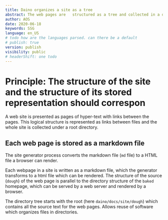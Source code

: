 ```yaml
---
title: Daino organizes a site as a tree
abstract: The web pages are   structured as a tree and collected in a directory tree. 
author: AOS
date: 2020-06-18
keywords: SSG
language: en_US
# todo how are the languages parsed. can there be a default
# publish: true
version: publish
visibility: public
# headerShift: one todo 
---
```


# Principle: The structure of the site and the structure of its stored representation should correspon

A web site is presented as pages of hyper-text with links between the pages. This logical structure is represented as links between files and the whole site is collected under a root directory. 

## Each web page is stored as a markdown file 

The site generator process converts the markdown file (`md` file) to a HTML file a browser can render. 

Each webpage in a site is written as a markdown file, which the generator transforms to a html file which can be rendered. The structure of the source (`dough`) of the web page is parallel to the directory structure of the `baked` homepage, which can be served by a web server and rendered by a browser.

The directory tree starts with the root (here `daino/docs/site/dough`) which contains all the source text for the web pages. 
Allows reuse of software which organizes files in directories.

